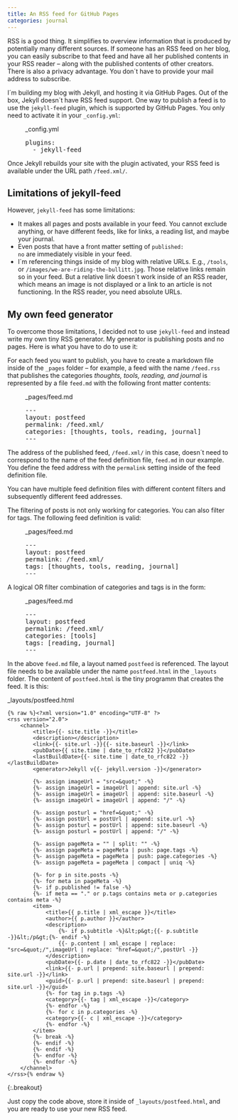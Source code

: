 ```yaml
---
title: An RSS feed for GitHub Pages
categories: journal
---
```

RSS is a good thing. It simplifies to overview information that is produced by potentially many different sources. If someone has an RSS feed on her blog, you can easily subscribe to that feed and have all her published contents in your RSS reader – along with the published contents of other creators. There is also a privacy advantage. You don´t have to provide your mail address to subscribe.

I´m building my blog with Jekyll, and hosting it via GitHub Pages. Out of the box, Jekyll doesn´t have RSS feed support. One way to publish a feed is to use the <code>jekyll-feed</code> plugin, which is supported by GitHub Pages. You only need to activate it in your <code>_config.yml</code>:

<figure>
<figcaption>_config.yml</figcaption>
<pre>plugins:
  - jekyll-feed</pre>
</figure>

Once Jekyll rebuilds your site with the plugin activated, your RSS feed is available under the URL path <code>/feed.xml/</code>.

## Limitations of jekyll-feed
However, <code>jekyll-feed</code> has some limitations:
- It makes all pages and posts available in your feed. You cannot exclude anything, or have different feeds, like for links, a reading list, and maybe your journal.
- Even posts that have a front matter setting of <code>published: no</code> are immediately visible in your feed.
- I´m referencing things inside of my blog with relative URLs. E.g., <code>/tools</code>, or <code>/images/we-are-riding-the-bullitt.jpg</code>. Those relative links remain so in your feed. But a relative link doesn´t work inside of an RSS reader, which means an image is not displayed or a link to an article is not functioning. In the RSS reader, you need absolute URLs.

## My own feed generator
To overcome those limitations, I decided not to use <code>jekyll-feed</code> and instead write my own tiny RSS generator. My generator is publishing posts and no pages. Here is what you have to do to use it:

For each feed you want to publish, you have to create a markdown file inside of the <code>_pages</code> folder – for example, a feed with the name <code>/feed.rss</code> that publishes the categories *thoughts, tools, reading, and journal* is represented by a file <code>feed.md</code> with the following front matter contents:

<figure>
<figcaption>_pages/feed.md</figcaption>
<pre>---
layout: postfeed
permalink: /feed.xml/
categories: [thoughts, tools, reading, journal]
---</pre>
</figure>

The address of the published feed, <code>/feed.xml/</code> in this case, doesn´t need to correspond to the name of the feed definition file, <code>feed.md</code> in our example. You define the feed address with the <code>permalink</code> setting inside of the feed definition file. 

You can have multiple feed definition files with different content filters and subsequently different feed addresses.

The filtering of posts is not only working for categories. You can also filter for tags. The following feed definition is valid:

<figure>
<figcaption>_pages/feed.md</figcaption>
<pre>---
layout: postfeed
permalink: /feed.xml/
tags: [thoughts, tools, reading, journal]
---</pre>
</figure>

A logical OR filter combination of categories and tags is in the form:

<figure>
<figcaption>_pages/feed.md</figcaption>
<pre>---
layout: postfeed
permalink: /feed.xml/
categories: [tools]
tags: [reading, journal]
---</pre>
</figure>

In the above <code>feed.md</code> file, a layout named <code>postfeed</code> is referenced. The layout file needs to be available under the name <code>postfeed.html</code> in the <code>_layouts</code> folder. The content of <code>postfeed.html</code> is the tiny programm that creates the feed. It is this:


<figcaption class="mrt-1">_layouts/postfeed.html</figcaption>

~~~
{% raw %}<?xml version="1.0" encoding="UTF-8" ?>
<rss version="2.0">
    <channel>
        <title>{{- site.title -}}</title>
        <description></description>
        <link>{{- site.url -}}{{- site.baseurl -}}</link>
        <pubDate>{{ site.time | date_to_rfc822 }}</pubDate>
        <lastBuildDate>{{- site.time | date_to_rfc822 -}}</lastBuildDate>
        <generator>Jekyll v{{- jekyll.version -}}</generator>

        {%- assign imageUrl = "src=&quot;" -%}
        {%- assign imageUrl = imageUrl | append: site.url -%}
        {%- assign imageUrl = imageUrl | append: site.baseurl -%}
        {%- assign imageUrl = imageUrl | append: "/" -%}

        {%- assign posturl = "href=&quot;" -%}
        {%- assign postUrl = postUrl | append: site.url -%}
        {%- assign posturl = postUrl | append: site.baseurl -%}
        {%- assign posturl = postUrl | append: "/" -%}

        {%- assign pageMeta = "" | split: "" -%}
        {%- assign pageMeta = pageMeta | push: page.tags -%}
        {%- assign pageMeta = pageMeta | push: page.categories -%}
        {%- assign pageMeta = pageMeta | compact | uniq -%}

        {%- for p in site.posts -%}
        {%- for meta in pageMeta -%}
        {%- if p.published != false -%}
        {%- if meta == "." or p.tags contains meta or p.categories contains meta -%}
        <item>
            <title>{{ p.title | xml_escape }}</title>
            <author>{{ p.author }}</author>
            <description>
                {%- if p.subtitle -%}&lt;p&gt;{{- p.subtitle -}}&lt;/p&gt;{%- endif -%}
                {{- p.content | xml_escape | replace: "src=&quot;/",imageUrl | replace: "href=&quot;/",postUrl -}}
            </description>
            <pubDate>{{- p.date | date_to_rfc822 -}}</pubDate>
            <link>{{- p.url | prepend: site.baseurl | prepend: site.url -}}</link>
            <guid>{{- p.url | prepend: site.baseurl | prepend: site.url -}}</guid>
            {%- for tag in p.tags -%}
            <category>{{- tag | xml_escape -}}</category>
            {%- endfor -%}
            {%- for c in p.categories -%}
            <category>{{- c | xml_escape -}}</category>
            {%- endfor -%}
        </item>
        {%- break -%}
        {%- endif -%}
        {%- endif -%}
        {%- endfor -%}
        {%- endfor -%}
    </channel>
</rss>{% endraw %}
~~~
{:.breakout}

Just copy the code above, store it inside of <code>_layouts/postfeed.html</code>, and you are ready to use your new RSS feed.
